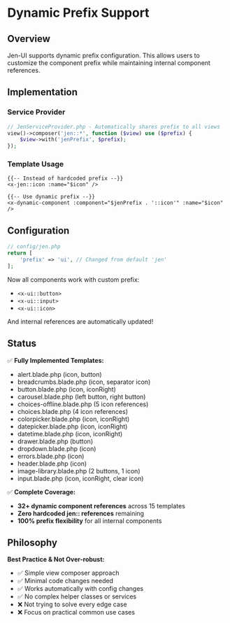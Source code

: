 # Dynamic Prefix Support

## Overview

Jen-UI supports dynamic prefix configuration. This allows users to customize the component prefix while maintaining internal component references.

## Implementation

### Service Provider

```php
// JenServiceProvider.php - Automatically shares prefix to all views
view()->composer('jen::*', function ($view) use ($prefix) {
    $view->with('jenPrefix', $prefix);
});
```

### Template Usage

```blade
{{-- Instead of hardcoded prefix --}}
<x-jen::icon :name="$icon" />

{{-- Use dynamic prefix --}}
<x-dynamic-component :component="$jenPrefix . '::icon'" :name="$icon" />
```

## Configuration

```php
// config/jen.php
return [
    'prefix' => 'ui', // Changed from default 'jen'
];
```

Now all components work with custom prefix:

-   `<x-ui::button>`
-   `<x-ui::input>`
-   `<x-ui::icon>`

And internal references are automatically updated!

## Status

✅ **Fully Implemented Templates:**

-   alert.blade.php (icon, button)
-   breadcrumbs.blade.php (icon, separator icon)
-   button.blade.php (icon, iconRight)
-   carousel.blade.php (left button, right button)
-   choices-offline.blade.php (5 icon references)
-   choices.blade.php (4 icon references)
-   colorpicker.blade.php (icon, iconRight)
-   datepicker.blade.php (icon, iconRight)
-   datetime.blade.php (icon, iconRight)
-   drawer.blade.php (button)
-   dropdown.blade.php (icon)
-   errors.blade.php (icon)
-   header.blade.php (icon)
-   image-library.blade.php (2 buttons, 1 icon)
-   input.blade.php (icon, iconRight, clear icon)

✅ **Complete Coverage:**

-   **32+ dynamic component references** across 15 templates
-   **Zero hardcoded jen:: references** remaining
-   **100% prefix flexibility** for all internal components

## Philosophy

**Best Practice & Not Over-robust:**

-   ✅ Simple view composer approach
-   ✅ Minimal code changes needed
-   ✅ Works automatically with config changes
-   ✅ No complex helper classes or services
-   ❌ Not trying to solve every edge case
-   ❌ Focus on practical common use cases

